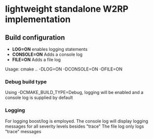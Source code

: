 # lightweight standalone W2RP implementation

## Build configuration
* **LOG=ON** enables logging statements
* **CONSOLE=ON** Adds a console log
* **FILE=ON** Adds a file log

Usage: cmake .. -DLOG=ON -DCONSOLE=ON -DFILE=ON

### Debug build type
Using -DCMAKE_BUILD_TYPE=Debug, logging will be enabled and a console log is supplied by default

### Logging
For logging boost/log is employed. 
The console log will display logging messages for all severity levels besides "trace"
The file log only logs "trace" messages